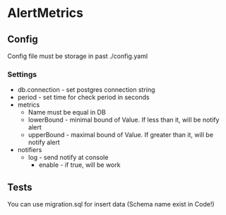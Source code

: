 # AlertMetrics

## Config 
Config file must be storage in past ./config.yaml
### Settings
* db.connection - set postgres connection string
* period - set time for check period in seconds
* metrics
    * Name must be equal in DB
    * lowerBound - minimal bound of Value. If less than it, will be notify alert
    * upperBound - maximal bound of Value. If greater than it, will be notify alert
* notifiers
    * log - send notify at console
        * enable - if true, will be work

## Tests
You can use migration.sql for insert data (Schema name exist in Code!)